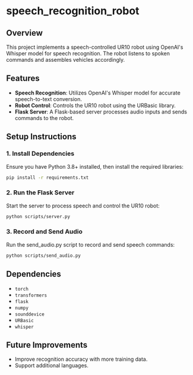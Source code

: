 # speech_recognition_robot

## Overview
This project implements a speech-controlled UR10 robot using OpenAI's Whisper model for speech recognition. The robot listens to spoken commands and assembles vehicles accordingly.

## Features
- **Speech Recognition**: Utilizes OpenAI's Whisper model for accurate speech-to-text conversion.
- **Robot Control**: Controls the UR10 robot using the URBasic library.
- **Flask Server**: A Flask-based server processes audio inputs and sends commands to the robot.

## Setup Instructions

### 1. Install Dependencies
Ensure you have Python 3.8+ installed, then install the required libraries:
```bash
pip install -r requirements.txt
```

### 2. Run the Flask Server
Start the server to process speech and control the UR10 robot:
```bash
python scripts/server.py
```

### 3. Record and Send Audio
Run the send_audio.py script to record and send speech commands:
```bash
python scripts/send_audio.py
```
## Dependencies
- `torch`
- `transformers`
- `flask`
- `numpy`
- `sounddevice`
- `URBasic`
- `whisper`

## Future Improvements
- Improve recognition accuracy with more training data.
- Support additional languages.







